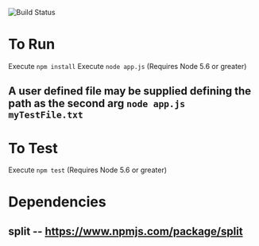![Build Status](https://travis-ci.org/DuaneGarber/tennisScoring.svg?branch=master)

# To Run
Execute `npm install`
Execute `node app.js` (Requires Node 5.6 or greater)

## A user defined file may be supplied defining the path as the second arg `node app.js myTestFile.txt`

# To Test
Execute `npm test` (Requires Node 5.6 or greater)

# Dependencies

## split -- https://www.npmjs.com/package/split
